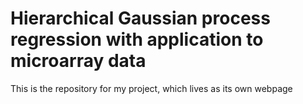 # Hierarchical Gaussian process regression with application to microarray data
This is the repository for my project, which lives as its own webpage 